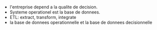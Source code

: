 - l'entreprise depend a la qualite de decision.
- Systeme operationel est la base de donnees.
- ETL: extract, transform, integrate
- la base de donnees operationnelle et la base de donnees decisionnelle

